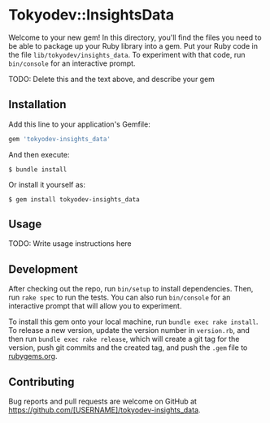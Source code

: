 # Tokyodev::InsightsData

Welcome to your new gem! In this directory, you'll find the files you need to be able to package up your Ruby library into a gem. Put your Ruby code in the file `lib/tokyodev/insights_data`. To experiment with that code, run `bin/console` for an interactive prompt.

TODO: Delete this and the text above, and describe your gem

## Installation

Add this line to your application's Gemfile:

```ruby
gem 'tokyodev-insights_data'
```

And then execute:

    $ bundle install

Or install it yourself as:

    $ gem install tokyodev-insights_data

## Usage

TODO: Write usage instructions here

## Development

After checking out the repo, run `bin/setup` to install dependencies. Then, run `rake spec` to run the tests. You can also run `bin/console` for an interactive prompt that will allow you to experiment.

To install this gem onto your local machine, run `bundle exec rake install`. To release a new version, update the version number in `version.rb`, and then run `bundle exec rake release`, which will create a git tag for the version, push git commits and the created tag, and push the `.gem` file to [rubygems.org](https://rubygems.org).

## Contributing

Bug reports and pull requests are welcome on GitHub at https://github.com/[USERNAME]/tokyodev-insights_data.
